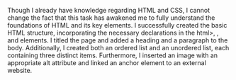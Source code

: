 Though I already have knowledge regarding HTML and CSS, I cannot change the fact that this task has awakened me to fully understand the foundations of HTML and its key elements. I successfully created the basic HTML structure, incorporating the necessary declarations in the html>, <head>, and <body> elements. I titled the page and added a heading and a paragraph to the body. Additionally, I created both an ordered list and an unordered list, each containing three distinct items. Furthermore, I inserted an image with an appropriate alt attribute and linked an anchor element to an external website.
